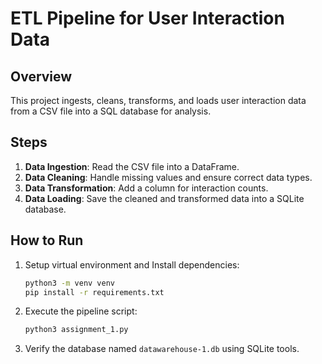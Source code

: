 # ETL Pipeline for User Interaction Data

## Overview
This project ingests, cleans, transforms, and loads user interaction data from a CSV file into a SQL database for analysis.

## Steps
1. **Data Ingestion**: Read the CSV file into a DataFrame.
2. **Data Cleaning**: Handle missing values and ensure correct data types.
3. **Data Transformation**: Add a column for interaction counts.
4. **Data Loading**: Save the cleaned and transformed data into a SQLite database.

## How to Run
1. Setup virtual environment and Install dependencies:
    ```bash
    python3 -m venv venv
    pip install -r requirements.txt
    ```
2. Execute the pipeline script:
    ```bash
    python3 assignment_1.py
    ```

3. Verify the database named ```datawarehouse-1.db``` using SQLite tools.
